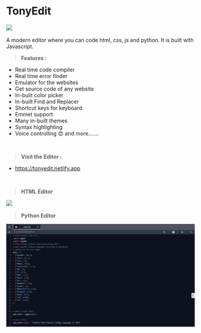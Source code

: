 # TonyEdit
<kbd>
<img src="https://cdn.jsdelivr.net/gh/abtp2/tonyedit/img/index-banner.png">
</kbd><p></p>

A modern editor where you can code html, css, js and python.
It is built with Javascript.

>**Features :**
* Real time code compiler
* Real time error finder
* Emulator for the websites
* Get source code of any website
* In-bulit color picker
* In-built Find and Replacer
* Shortcut keys for keyboard
* Emmet support
* Many in-built themes
* Syntax highlighting
* Voice controlling 😍
and more.......
<br>

>**Visit the Editor :**
* https://tonyedit.netlify.app
<br>

>**HTML Editor**

<kbd><img src="https://cdn.jsdelivr.net/gh/abtp2/tonyedit/img/index-banner-html.png"></kbd><p></p>


>**Python Editor**

<kbd><img src="https://github.com/abtp2/tonyedit/blob/main/img/index-banner-py.png"></kbd><p></p>
